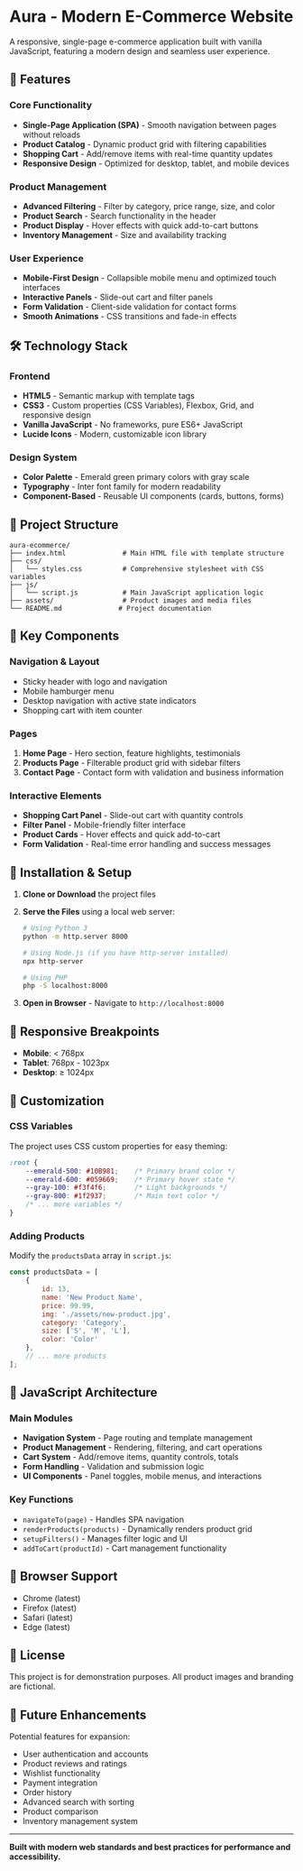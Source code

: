 
# Aura - Modern E-Commerce Website

A responsive, single-page e-commerce application built with vanilla JavaScript, featuring a modern design and seamless user experience.

## 🚀 Features

### Core Functionality
- **Single-Page Application (SPA)** - Smooth navigation between pages without reloads
- **Product Catalog** - Dynamic product grid with filtering capabilities
- **Shopping Cart** - Add/remove items with real-time quantity updates
- **Responsive Design** - Optimized for desktop, tablet, and mobile devices

### Product Management
- **Advanced Filtering** - Filter by category, price range, size, and color
- **Product Search** - Search functionality in the header
- **Product Display** - Hover effects with quick add-to-cart buttons
- **Inventory Management** - Size and availability tracking

### User Experience
- **Mobile-First Design** - Collapsible mobile menu and optimized touch interfaces
- **Interactive Panels** - Slide-out cart and filter panels
- **Form Validation** - Client-side validation for contact forms
- **Smooth Animations** - CSS transitions and fade-in effects

## 🛠️ Technology Stack

### Frontend
- **HTML5** - Semantic markup with template tags
- **CSS3** - Custom properties (CSS Variables), Flexbox, Grid, and responsive design
- **Vanilla JavaScript** - No frameworks, pure ES6+ JavaScript
- **Lucide Icons** - Modern, customizable icon library

### Design System
- **Color Palette** - Emerald green primary colors with gray scale
- **Typography** - Inter font family for modern readability
- **Component-Based** - Reusable UI components (cards, buttons, forms)

## 📁 Project Structure

```
aura-ecommerce/
├── index.html              # Main HTML file with template structure
├── css/
│   └── styles.css          # Comprehensive stylesheet with CSS variables
├── js/
│   └── script.js           # Main JavaScript application logic
├── assets/                 # Product images and media files
└── README.md              # Project documentation
```

## 🎯 Key Components

### Navigation & Layout
- Sticky header with logo and navigation
- Mobile hamburger menu
- Desktop navigation with active state indicators
- Shopping cart with item counter

### Pages
1. **Home Page** - Hero section, feature highlights, testimonials
2. **Products Page** - Filterable product grid with sidebar filters
3. **Contact Page** - Contact form with validation and business information

### Interactive Elements
- **Shopping Cart Panel** - Slide-out cart with quantity controls
- **Filter Panel** - Mobile-friendly filter interface
- **Product Cards** - Hover effects and quick add-to-cart
- **Form Validation** - Real-time error handling and success messages

## 🔧 Installation & Setup

1. **Clone or Download** the project files
2. **Serve the Files** using a local web server:
   ```bash
   # Using Python 3
   python -m http.server 8000
   
   # Using Node.js (if you have http-server installed)
   npx http-server
   
   # Using PHP
   php -S localhost:8000
   ```

3. **Open in Browser** - Navigate to `http://localhost:8000`

## 📱 Responsive Breakpoints

- **Mobile**: < 768px
- **Tablet**: 768px - 1023px  
- **Desktop**: ≥ 1024px

## 🎨 Customization

### CSS Variables
The project uses CSS custom properties for easy theming:

```css
:root {
    --emerald-500: #10B981;    /* Primary brand color */
    --emerald-600: #059669;    /* Primary hover state */
    --gray-100: #f3f4f6;       /* Light backgrounds */
    --gray-800: #1f2937;       /* Main text color */
    /* ... more variables */
}
```

### Adding Products
Modify the `productsData` array in `script.js`:

```javascript
const productsData = [
    {
        id: 13,
        name: 'New Product Name',
        price: 99.99,
        img: './assets/new-product.jpg',
        category: 'Category',
        size: ['S', 'M', 'L'],
        color: 'Color'
    },
    // ... more products
];
```

## 🔄 JavaScript Architecture

### Main Modules
- **Navigation System** - Page routing and template management
- **Product Management** - Rendering, filtering, and cart operations
- **Cart System** - Add/remove items, quantity controls, totals
- **Form Handling** - Validation and submission logic
- **UI Components** - Panel toggles, mobile menus, and interactions

### Key Functions
- `navigateTo(page)` - Handles SPA navigation
- `renderProducts(products)` - Dynamically renders product grid
- `setupFilters()` - Manages filter logic and UI
- `addToCart(productId)` - Cart management functionality

## 🌟 Browser Support

- Chrome (latest)
- Firefox (latest)
- Safari (latest)
- Edge (latest)

## 📄 License

This project is for demonstration purposes. All product images and branding are fictional.

## 🚀 Future Enhancements

Potential features for expansion:
- User authentication and accounts
- Product reviews and ratings
- Wishlist functionality
- Payment integration
- Order history
- Advanced search with sorting
- Product comparison
- Inventory management system

---

**Built with modern web standards and best practices for performance and accessibility.**
```
